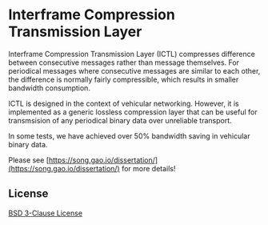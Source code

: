 # Interframe Compression Transmission Layer

Interframe Compression Transmission Layer (ICTL) compresses difference between consecutive messages rather than message themselves. For periodical messages where consecutive messages are similar to each other, the difference is normally fairly compressible, which results in smaller bandwidth consumption.

ICTL is designed in the context of vehicular networking. However, it is implemented as a generic lossless compression layer that can be useful for transmsision of any periodical binary data over unreliable transport.

In some tests, we have achieved over 50% bandwidth saving in vehicular binary data.

Please see [https://song.gao.io/dissertation/](https://song.gao.io/dissertation/) for more details!


## License

[BSD 3-Clause License](./LICENSE)
